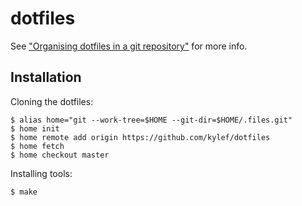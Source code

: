 # dotfiles

See ["Organising dotfiles in a git repository"](https://fuller.li/posts/organising-dotfiles-in-a-git-repository/) for more info.

## Installation

Cloning the dotfiles:

```shell
$ alias home="git --work-tree=$HOME --git-dir=$HOME/.files.git"
$ home init
$ home remote add origin https://github.com/kylef/dotfiles
$ home fetch
$ home checkout master
```

Installing tools:

```shell
$ make
```

